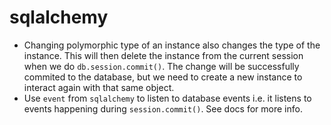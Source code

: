 # sqlalchemy

- Changing polymorphic type of an instance also changes the type of the instance. This will then delete the instance from the current session when we do ```db.session.commit()```. The change will be successfully commited to the database, but we need to create a new instance to interact again with that same object.
- Use ```event``` from ```sqlalchemy``` to listen to database events i.e. it listens to events happening during ```session.commit()```. See docs for more info.